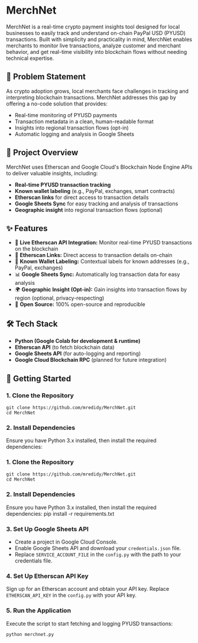 # MerchNet

MerchNet is a real-time crypto payment insights tool designed for local businesses to easily track and understand on-chain PayPal USD (PYUSD) transactions. Built with simplicity and practicality in mind, MerchNet enables merchants to monitor live transactions, analyze customer and merchant behavior, and get real-time visibility into blockchain flows without needing technical expertise.

## 🚀 Problem Statement

As crypto adoption grows, local merchants face challenges in tracking and interpreting blockchain transactions. MerchNet addresses this gap by offering a no-code solution that provides:

- Real-time monitoring of PYUSD payments
- Transaction metadata in a clean, human-readable format
- Insights into regional transaction flows (opt-in)
- Automatic logging and analysis in Google Sheets

## 🧩 Project Overview

MerchNet uses Etherscan and Google Cloud's Blockchain Node Engine APIs to deliver valuable insights, including:

- **Real-time PYUSD transaction tracking**
- **Known wallet labeling** (e.g., PayPal, exchanges, smart contracts)
- **Etherscan links** for direct access to transaction details
- **Google Sheets Sync** for easy tracking and analysis of transactions
- **Geographic insight** into regional transaction flows (optional)

## ✨ Features

- 🧾 **Live Etherscan API Integration:** Monitor real-time PYUSD transactions on the blockchain
- 🔗 **Etherscan Links:** Direct access to transaction details on-chain
- 🧠 **Known Wallet Labeling:** Contextual labels for known addresses (e.g., PayPal, exchanges)
- 📊 **Google Sheets Sync:** Automatically log transaction data for easy analysis
- 🌍 **Geographic Insight (Opt-in):** Gain insights into transaction flows by region (optional, privacy-respecting)
- 🧪 **Open Source:** 100% open-source and reproducible

## 🛠 Tech Stack

- **Python (Google Colab for development & runtime)**
- **Etherscan API** (to fetch blockchain data)
- **Google Sheets API** (for auto-logging and reporting)
- **Google Cloud Blockchain RPC** (planned for future integration)

## 🏁 Getting Started

### 1. Clone the Repository

    git clone https://github.com/mredidy/MerchNet.git
    cd MerchNet

### 2. Install Dependencies

Ensure you have Python 3.x installed, then install the required dependencies:

### 1. Clone the Repository

    git clone https://github.com/mredidy/MerchNet.git
    cd MerchNet

### 2. Install Dependencies

Ensure you have Python 3.x installed, then install the required dependencies:
    pip install -r requirements.txt

### 3. Set Up Google Sheets API

- Create a project in Google Cloud Console.
- Enable Google Sheets API and download your `credentials.json` file.
- Replace `SERVICE_ACCOUNT_FILE` in the `config.py` with the path to your credentials file.

### 4. Set Up Etherscan API Key

Sign up for an Etherscan account and obtain your API key.
Replace `ETHERSCAN_API_KEY` in the `config.py` with your API key.

### 5. Run the Application

Execute the script to start fetching and logging PYUSD transactions:

    python merchnet.py
